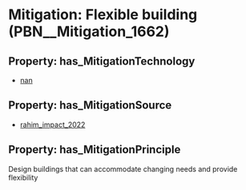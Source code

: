 # Mitigation: __Flexible building__ (PBN__Mitigation_1662)

## Property: has_MitigationTechnology

* [nan](../Technology/PBN__Technology_22)

## Property: has_MitigationSource

* [rahim_impact_2022](../Article/PBN__Article_94)

## Property: has_MitigationPrinciple

Design buildings that can accommodate changing needs and provide flexibility

